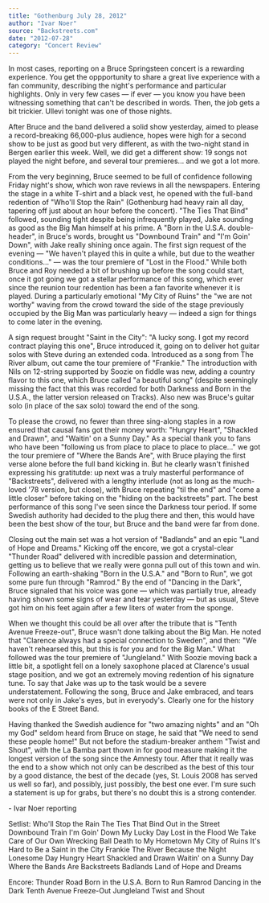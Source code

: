 ```yaml
---
title: "Gothenburg July 28, 2012"
author: "Ivar Noer"
source: "Backstreets.com"
date: "2012-07-28"
category: "Concert Review"
---
```


In most cases, reporting on a Bruce Springsteen concert is a rewarding experience. You get the oppportunity to share a great live experience with a fan community, describing the night's performance and particular highlights. Only in very few cases — if ever — you know you have been witnessing something that can't be described in words. Then, the job gets a bit trickier. Ullevi tonight was one of those nights.

After Bruce and the band delivered a solid show yesterday, aimed to please a record-breaking 66,000-plus audience, hopes were high for a second show to be just as good but very different, as with the two-night stand in Bergen earlier this week. Well, we did get a different show: 19 songs not played the night before, and several tour premieres... and we got a lot more.

From the very beginning, Bruce seemed to be full of confidence following Friday night's show, which won rave reviews in all the newspapers. Entering the stage in a white T-shirt and a black vest, he opened with the full-band redention of "Who'll Stop the Rain" (Gothenburg had heavy rain all day, tapering off just about an hour before the concert). "The Ties That Bind" followed, sounding tight despite being infrequently played, Jake sounding as good as the Big Man himself at his prime. A "Born in the U.S.A. double- header", in Bruce's words, brought us "Downbound Train" and "I'm Goin' Down", with Jake really shining once again. The first sign request of the evening — "We haven't played this in quite a while, but due to the weather conditions..." — was the tour premiere of "Lost in the Flood." While both Bruce and Roy needed a bit of brushing up before the song could start, once it got going we got a stellar performance of this song, which ever since the reunion tour redention has been a fan favorite whenever it is played. During a particularly emotional "My City of Ruins" the "we are not worthy" waving from the crowd toward the side of the stage previously occupied by the Big Man was particularly heavy — indeed a sign for things to come later in the evening.

A sign request brought "Saint in the City": "A lucky song. I got my record contract playing this one", Bruce introduced it, going on to deliver hot guitar solos with Steve during an extended coda. Introduced as a song from The River album, out came the tour premiere of "Frankie." The introduction with Nils on 12-string supported by Soozie on fiddle was new, adding a country flavor to this one, which Bruce called "a beautiful song" (despite seemingly missing the fact that this was recorded for both Darkness and Born in the U.S.A., the latter version released on Tracks). Also new was Bruce's guitar solo (in place of the sax solo) toward the end of the song.

To please the crowd, no fewer than three sing-along staples in a row ensured that causal fans got their money worth: "Hungry Heart", "Shackled and Drawn", and "Waitin' on a Sunny Day." As a special thank you to fans who have been "following us from place to place to place to place..." we got the tour premiere of "Where the Bands Are", with Bruce playing the first verse alone before the full band kicking in. But he clearly wasn't finished expressing his gratitutde: up next was a truly masterful performance of "Backstreets", delivered with a lengthy interlude (not as long as the much-loved '78 version, but close), with Bruce repeating "til the end" and "come a little closer" before taking on the "hiding on the backstreets" part. The best performance of this song I've seen since the Darkness tour period. If some Swedish authority had decided to the plug there and then, this would have been the best show of the tour, but Bruce and the band were far from done.

Closing out the main set was a hot version of "Badlands" and an epic "Land of Hope and Dreams." Kicking off the encore, we got a crystal-clear "Thunder Road" delivered with incredible passion and determination, getting us to believe that we really were gonna pull out of this town and win. Following an earth-shaking "Born in the U.S.A." and "Born to Run", we got some pure fun through "Ramrod." By the end of "Dancing in the Dark", Bruce signaled that his voice was gone — which was partially true, already having shown some signs of wear and tear yesterday — but as usual, Steve got him on his feet again after a few liters of water from the sponge.

When we thought this could be all over after the tribute that is "Tenth Avenue Freeze-out", Bruce wasn't done talking about the Big Man. He noted that "Clarence always had a special connection to Sweden", and then: "We haven't rehearsed this, but this is for you and for the Big Man." What followed was the tour premiere of "Jungleland." With Soozie moving back a little bit, a spotlight fell on a lonely saxophone placed at Clarence's usual stage position, and we got an extremely moving redention of his signature tune. To say that Jake was up to the task would be a severe understatement. Following the song, Bruce and Jake embraced, and tears were not only in Jake's eyes, but in everyody's. Clearly one for the history books of the E Street Band.

Having thanked the Swedish audience for "two amazing nights" and an "Oh my God" seldom heard from Bruce on stage, he said that "We need to send these people home!" But not before the stadium-breaker anthem "Twist and Shout", with the La Bamba part thown in for good measure making it the longest version of the song since the Amnesty tour. After that it really was the end to a show which not only can be described as the best of this tour by a good distance, the best of the decade (yes, St. Louis 2008 has served us well so far), and possibly, just possibly, the best one ever. I'm sure such a statement is up for grabs, but there's no doubt this is a strong contender.

\- Ivar Noer reporting

Setlist:
Who'll Stop the Rain
The Ties That Bind
Out in the Street
Downbound Train
I'm Goin' Down
My Lucky Day
Lost in the Flood
We Take Care of Our Own
Wrecking Ball
Death to My Hometown
My City of Ruins
It's Hard to Be a Saint in the City
Frankie
The River
Because the Night
Lonesome Day
Hungry Heart
Shackled and Drawn
Waitin' on a Sunny Day
Where the Bands Are
Backstreets
Badlands
Land of Hope and Dreams

Encore:
Thunder Road
Born in the U.S.A.
Born to Run
Ramrod
Dancing in the Dark
Tenth Avenue Freeze-Out
Jungleland
Twist and Shout
